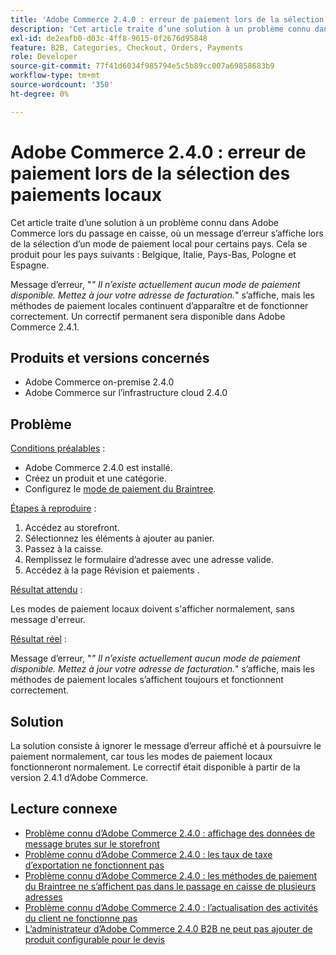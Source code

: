 ```yaml
---
title: 'Adobe Commerce 2.4.0 : erreur de paiement lors de la sélection des paiements locaux'
description: 'Cet article traite d’une solution à un problème connu dans Adobe Commerce lors du passage en caisse, où un message d’erreur s’affiche lors de la sélection d’un mode de paiement local pour certains pays. Cela se produit pour les pays suivants : Belgique, Italie, Pays-Bas, Pologne et Espagne.'
exl-id: de2eafb0-d03c-4ff8-9615-0f2676d95848
feature: B2B, Categories, Checkout, Orders, Payments
role: Developer
source-git-commit: 77f41d6034f985794e5c5b89cc007a69858683b9
workflow-type: tm+mt
source-wordcount: '350'
ht-degree: 0%

---
```


# Adobe Commerce 2.4.0 : erreur de paiement lors de la sélection des paiements locaux

Cet article traite d’une solution à un problème connu dans Adobe Commerce lors du passage en caisse, où un message d’erreur s’affiche lors de la sélection d’un mode de paiement local pour certains pays. Cela se produit pour les pays suivants : Belgique, Italie, Pays-Bas, Pologne et Espagne.

Message d’erreur, &quot;*&quot; Il n’existe actuellement aucun mode de paiement disponible. Mettez à jour votre adresse de facturation.*&quot; s’affiche, mais les méthodes de paiement locales continuent d’apparaître et de fonctionner correctement. Un correctif permanent sera disponible dans Adobe Commerce 2.4.1.

## Produits et versions concernés

* Adobe Commerce on-premise 2.4.0
* Adobe Commerce sur l’infrastructure cloud 2.4.0

## Problème

<u>Conditions préalables</u> :

* Adobe Commerce 2.4.0 est installé.
* Créez un produit et une catégorie.
* Configurez le [mode de paiement du Braintree](https://developer.adobe.com/commerce/webapi/graphql/payment-methods/braintree/).

<u>Étapes à reproduire</u> :

1. Accédez au storefront.
1. Sélectionnez les éléments à ajouter au panier.
1. Passez à la caisse.
1. Remplissez le formulaire d’adresse avec une adresse valide.
1. Accédez à la page Révision et paiements .

<u>Résultat attendu</u> :

Les modes de paiement locaux doivent s&#39;afficher normalement, sans message d&#39;erreur.

<u>Résultat réel</u> :

Message d’erreur, &quot;*&quot; Il n’existe actuellement aucun mode de paiement disponible. Mettez à jour votre adresse de facturation.*&quot; s’affiche, mais les méthodes de paiement locales s’affichent toujours et fonctionnent correctement.

## Solution

La solution consiste à ignorer le message d’erreur affiché et à poursuivre le paiement normalement, car tous les modes de paiement locaux fonctionneront normalement. Le correctif était disponible à partir de la version 2.4.1 d’Adobe Commerce.

## Lecture connexe

* [Problème connu d’Adobe Commerce 2.4.0 : affichage des données de message brutes sur le storefront](/help/troubleshooting/storefront/magento-2-4-0-issue-storefront-raw-message-data-display.md)
* [Problème connu d’Adobe Commerce 2.4.0 : les taux de taxe d’exportation ne fonctionnent pas](/help/troubleshooting/miscellaneous/magento-2-4-0-known-issue-export-tax-rates-does-not-work.md)
* [Problème connu d’Adobe Commerce 2.4.0 : les méthodes de paiement du Braintree ne s’affichent pas dans le passage en caisse de plusieurs adresses](/help/troubleshooting/payments/magento-2-4-0-braintree-not-in-multiple-addresses-checkout.md)
* [Problème connu d’Adobe Commerce 2.4.0 : l’actualisation des activités du client ne fonctionne pas](/help/troubleshooting/miscellaneous/magento-2-4-0-refresh-on-customer-activities-does-not-work.md)
* [L’administrateur d’Adobe Commerce 2.4.0 B2B ne peut pas ajouter de produit configurable pour le devis](/help/troubleshooting/miscellaneous/magento-2-4-0-b2b-admin-can-t-add-configurable-product-to-quote.md)
